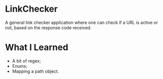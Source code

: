 # LinkChecker

A general link checker application where one can check if a URL is active or not, based on the response code received.

# What I Learned

* A bit of regex;
* Enums;
* Mapping a path object.
